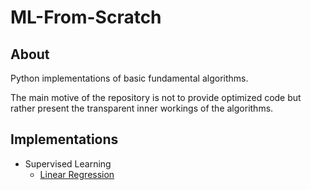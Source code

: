 # ML-From-Scratch
## About
Python implementations of basic fundamental algorithms.

The main motive of the repository is not to provide optimized code but rather present the transparent inner workings of the algorithms.

## Implementations
  - Supervised Learning
    - [ Linear Regression ](ML-From-Scratch/mlfromscratch/supervised_learning/regression.py)
